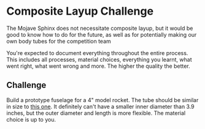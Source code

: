 # Composite Layup Challenge

The Mojave Sphinx does not necessitate composite layup, but it would be good to know how to do for the future, as well as for potentially making our own body tubes for the competition team

You're expected to document everything throughout the entire process. This includes all processes, material choices, everything you learnt, what went right, what went wrong and more. The higher the quality the better.

## Challenge

Build a prototype fuselage for a 4" model rocket. The tube should be similar in size to [this one](https://www.allrockets.ca/Build/Airframes/Phenolic/40). It definitely can't have a smaller inner diameter than 3.9 inches, but the outer diameter and length is more flexible. The material choice is up to you.